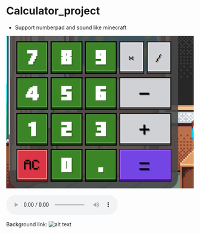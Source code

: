 # Calculator_project

+ Support numberpad and sound like minecraft

![alt text](image.png)

<audio controls src="src/minecraft_click.wav" title="Title"></audio>

Background link:
![alt text](https://static.vecteezy.com/system/resources/previews/036/097/098/large_2x/pixel-art-illustration-classroom-background-pixelated-classroom-school-classroom-background-pixelated-for-the-pixel-art-game-and-icon-for-website-and-video-game-old-school-retro-vector.jpg)